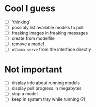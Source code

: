 # Cool I guess

- [ ] 'thinking'
- [ ] possibly list available models to pull
- [ ] freaking images in freaking messages
- [ ] create from modelfile
- [ ] remove a model
- [ ] `ollama serve` from the interface directly

# Not important

- [ ] display info about running models
- [ ] display pull progress in megabytes
- [ ] stop a model
- [ ] keep in system tray while running (?)

